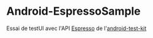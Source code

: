 Android-EspressoSample
======================

Essai de testUI avec l'API [Espresso](https://code.google.com/p/android-test-kit/wiki/Espresso) de l'[android-test-kit](https://code.google.com/p/android-test-kit/)
